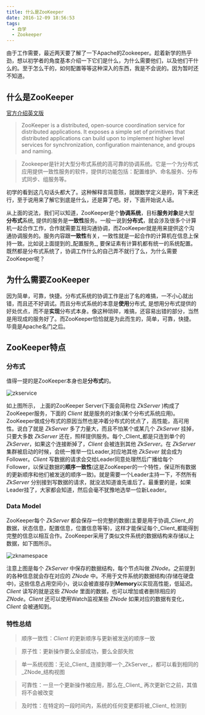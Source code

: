 ```yaml
---
title: 什么是ZooKeeper
date: 2016-12-09 18:56:53
tags:
  - 自学
  - Zookeeper
---
```

由于工作需要，最近两天要了解了一下Apache的Zookeeper。趁着新学的热乎劲，想以初学者的角度基本介绍一下它们是什么，为什么需要他们，以及他们干什么的。至于怎么干的，如何配置等等这种深入的东西，我是不会说的。因为暂时还不知道。

## 什么是ZooKeeper
[官方介绍英文版](https://zookeeper.apache.org/doc/trunk/zookeeperOver.html)

>ZooKeeper is a distributed, open-source coordination service for distributed applications. It exposes a simple set of primitives that distributed applications can build upon to implement higher level services for synchronization, configuration maintenance, and groups and naming.

>Zookeeper是针对大型分布式系统的高可靠的协调系统。它是一个为分布式应用提供一致性服务的软件，提供的功能包括：配置维护、命名服务、分布式同步、组服务等。

初学的看到这几句话头都大了。这种解释言简意赅，就跟数学定义是的，背下来还行，至于说用来了解它到底是什么，还是算了吧。好，下面开始说人话。

<!--more-->

从上面的说法，我们可以知道，ZooKeeper是个**协调系统**，目标**服务对象**是大型**分布式**系统, 提供的服务是**一致性**服务。一般一说到**分布式**，就会涉及很多个计算机一起合作工作，合作就需要互相沟通协调，而ZooKeeper就是用来提供这个沟通协调服务的。服务内容跟**一致性**有关，一致性就是一起合作的计算机在信息上保持一致。比如说上面提到的_配置服务_, 要保证素有计算机都有统一的系统配置。既然都是分布式系统了，协调工作什么的自己弄不就行了么，为什么需要ZooKeeper呢？

## 为什么需要ZooKeeper
因为简单，可靠，快捷。分布式系统的协调工作是出了名的难搞，一不小心就出错，而且还不好调试。而且分布式系统的本意是**使用**分布式, 是想用分布式提供的好处优点，而不是**实现**分布式本身。像这种琐碎，难搞，还容易出错的部分，当然是用现成的服务好了。而ZooKeeper恰恰就是为此而生的，简单，可靠，快捷。毕竟是Apache名门之后。

## ZooKeeper特点

### 分布式
值得一提的是ZooKeeper本身也是**分布式**的。

![zkservice](/images/zookeeper/zkservice.jpg)

如上图所示， 上面的ZooKeeper Server(下面会简称位 _ZkServer_ )构成了ZooKeeper服务，下面的 _Client_ 就是服务的对象(某个分布式系统应用)。ZooKeeper做成分布式的原因当然也是冲着分布式的优点了，高性能，高可用性。说白了就是 _ZkServer_ 多了力量大，而且不怕某个或某几个 _ZkServer_ 挂掉，只要大多数 _ZkServer_ 还在，照样提供服务。每个_Client_都是只连到单个的 _ZkServer_，如果这个连接断掉了，_Client_ 会被连到其他 _ZkServer_。在 _ZkServer_ 集群被启动的时候，会统一推举一位Leader,对应地其他 _ZkSever_ 就会成为Follower。_Client_ 写数据的请求会交给Leader同意处理然后广播给每个Follower，以保证数据的**顺序一致性**(这是ZooKeeper的一个特性，保证所有数据的更新顺序和他们被发送的顺序一致)。就是需要一个Leader主持一下，不然所有 _ZkServer_ 分别接到写数据的请求，就没法知道谁先谁后了。最重要的是，如果Leader挂了，大家都会知道，然后会毫不犹豫地选举一位新Leader。

### Data Model
ZooKeeper每个 _ZkServer_ 都会保存一份完整的数据(主要是用于协调_Client_的数据，状态信息，配置信息，位置信息等等)，这样才能保证每个_Client_都能得到完整的信息以相互合作。ZooKeeper采用了类似文件系统的数据结构来存储以上数据，如下图所示。

![zknamespace](/images/zookeeper/zknamespace.jpg)

注意上图是每个 _ZkServer_ 中保存的数据结构，每个节点叫做 _ZNode_。之前提到的各种信息就会存在对应的 _ZNode_ 中。不用于文件系统的数据结构(存储在硬盘中)，这些信息占用空间小，说以会被直接存到**Memory**以实现高性能，低延迟。_Client_ 读写的就是这些 _ZNode_ 里面的数据，也可以增加或者删除相应的 _ZNode_。_Client_ 还可以使用Watch监视某些 _ZNode_ 如果对应的数据有变化， _Client_ 会被通知到。

### 特性总结
> 顺序一致性：_Client_ 的更新顺序与更新被发送的顺序一致

> 原子性：更新操作要么全部成功，要么全部失败

> 单一系统视图：无论_Client_ 连接到哪一个_ZkServer_，都可以看到相同的_ZNode_结构视图

> 可靠性：一旦一个更新操作被应用，那么在_Client_ 再次更新它之前，其值将不会被改变

> 及时性：在特定的一段时间内，系统的任何变更都将被_Client_ 检测到
